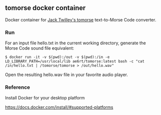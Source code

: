 ## tomorse docker container

Docker container for [Jack Twilley's tomorse](https://github.com/mathuin/tomorse) text-to-Morse Code converter.

### Run

For an input file hello.txt in the current working directory, generate the Morse Code sound file equivalent:

```
$ docker run -it -v $(pwd):/out -v $(pwd):/in -e LD_LIBRARY_PATH=/usr/local/lib ae6rt/tomorse:latest bash -c "cat /in/hello.txt | /tomorse/tomorse > /out/hello.wav"
```

Open the resulting hello.wav file in your favorite audio player.

### Reference

Install Docker for your desktop platform

https://docs.docker.com/install/#supported-platforms
